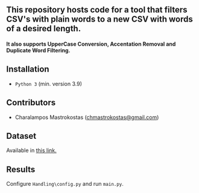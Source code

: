 ## This repository hosts code for a tool that filters CSV's with plain words to a new CSV with words of a desired length.
#### It also supports UpperCase Conversion, Accentation Removal and Duplicate Word Filtering.

## Installation
* `Python 3` (min. version 3.9)


## Contributors
* Charalampos Mastrokostas (chmastrokostas@gmail.com)

## Dataset
Available in [this link.](https://www.kaggle.com/datasets/jacekpardyak/languages-of-europe)

## Results
Configure `Handling\config.py` and run `main.py`.